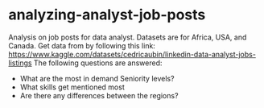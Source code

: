 # analyzing-analyst-job-posts
Analysis on job posts for data analyst. Datasets are for Africa, USA, and Canada. Get data from by following this link: https://www.kaggle.com/datasets/cedricaubin/linkedin-data-analyst-jobs-listings
The following questions are answered:
* What are the most in demand Seniority levels?
* What skills get mentioned most
* Are there any differences between the regions?
